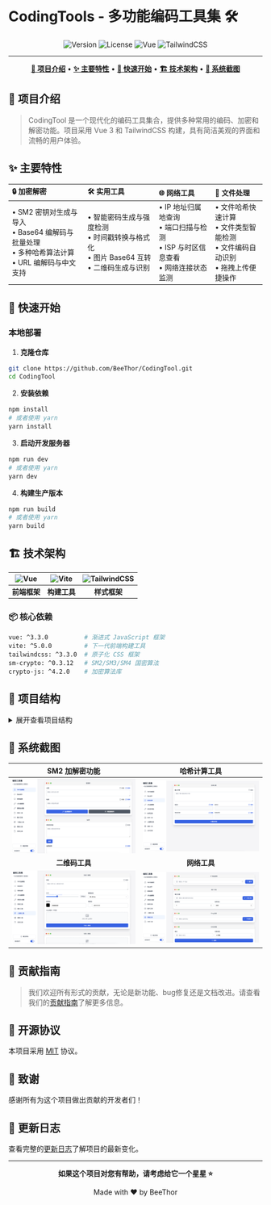 # CodingTools - 多功能编码工具集 🛠️

<div align="center">

![Version](https://img.shields.io/badge/version-1.0.0-blue.svg)
![License](https://img.shields.io/badge/license-MIT-green.svg)
![Vue](https://img.shields.io/badge/Vue.js-3.x-4FC08D.svg?logo=vue.js)
![TailwindCSS](https://img.shields.io/badge/TailwindCSS-3.x-38B2AC.svg?logo=tailwind-css)

---

**[📝 项目介绍](#-项目介绍)** •
**[✨ 主要特性](#-主要特性)** •
**[🚀 快速开始](#-快速开始)** •
**[🏗 技术架构](#-技术架构)** •
**[📸 系统截图](#-系统截图)**

</div>

## 📝 项目介绍

> CodingTool 是一个现代化的编码工具集合，提供多种常用的编码、加密和解密功能。项目采用 Vue 3 和 TailwindCSS 构建，具有简洁美观的界面和流畅的用户体验。

## ✨ 主要特性

<div align="center">

|🔒 加密解密|🛠 实用工具|🌐 网络工具|📂 文件处理|
|:--|:--|:--|:--|
|• SM2 密钥对生成与导入<br>• Base64 编解码与批量处理<br>• 多种哈希算法计算<br>• URL 编解码与中文支持|• 智能密码生成与强度检测<br>• 时间戳转换与格式化<br>• 图片 Base64 互转<br>• 二维码生成与识别|• IP 地址归属地查询<br>• 端口扫描与检测<br>• ISP 与时区信息查看<br>• 网络连接状态监测|• 文件哈希快速计算<br>• 文件类型智能检测<br>• 文件编码自动识别<br>• 拖拽上传便捷操作|

</div>

## 🚀 快速开始

### 本地部署

1. **克隆仓库**
```bash
git clone https://github.com/BeeThor/CodingTool.git
cd CodingTool
```

2. **安装依赖**
```bash
npm install
# 或者使用 yarn
yarn install
```

3. **启动开发服务器**
```bash
npm run dev
# 或者使用 yarn
yarn dev
```

4. **构建生产版本**
```bash
npm run build
# 或者使用 yarn
yarn build
```
</details>

## 🏗 技术架构

|![Vue](https://img.shields.io/badge/-Vue_3-4FC08D?style=flat-square&logo=vue.js&logoColor=white)|![Vite](https://img.shields.io/badge/-Vite-646CFF?style=flat-square&logo=vite&logoColor=white)|![TailwindCSS](https://img.shields.io/badge/-TailwindCSS-38B2AC?style=flat-square&logo=tailwind-css&logoColor=white)|
|:-:|:-:|:-:|
|**前端框架**|**构建工具**|**样式框架**|

### 📦 核心依赖

```bash
vue: ^3.3.0          # 渐进式 JavaScript 框架
vite: ^5.0.0         # 下一代前端构建工具
tailwindcss: ^3.3.0  # 原子化 CSS 框架
sm-crypto: ^0.3.12   # SM2/SM3/SM4 国密算法
crypto-js: ^4.2.0    # 加密算法库
```

## 📁 项目结构

<details>
<summary>展开查看项目结构</summary>

```
CodingTool/
├── src/                # 源代码目录
│   ├── assets/         # 静态资源
│   ├── components/     # Vue组件
│   ├── utils/          # 工具函数
│   ├── App.vue         # 根组件
│   └── main.js         # 入口文件
├── index.html          # HTML模板
├── vite.config.js      # Vite配置
└── package.json        # 项目配置
```
</details>

## 📸 系统截图

<div align="center">

| SM2 加解密功能 | 哈希计算工具 |
|:-:|:-:|
| ![主界面](./public/img/1.png) | ![哈希计算](./public/img/2.png) |
| **二维码工具** | **网络工具** |
| ![二维码工具](./public/img/3.png) | ![网络工具](./public/img/4.png) |

</div>

## 🤝 贡献指南

> 我们欢迎所有形式的贡献，无论是新功能、bug修复还是文档改进。请查看我们的[贡献指南](./CONTRIBUTING.md)了解更多信息。

## 📄 开源协议

本项目采用 [MIT](./LICENSE) 协议。

## 🙏 致谢

感谢所有为这个项目做出贡献的开发者们！

## 🔄 更新日志

查看完整的[更新日志](./CHANGELOG.md)了解项目的最新变化。

---

<div align="center">

**如果这个项目对您有帮助，请考虑给它一个星星 ⭐️**

Made with ❤️ by BeeThor

</div>

